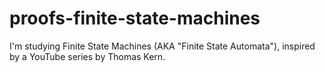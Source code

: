 # proofs-finite-state-machines
I'm studying Finite State Machines (AKA "Finite State Automata"), inspired by a YouTube series by Thomas Kern.

